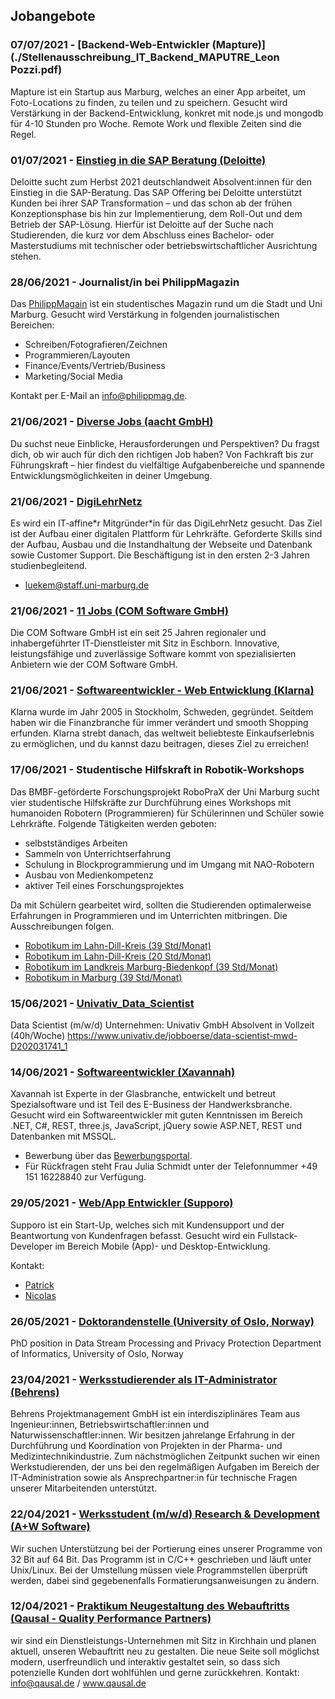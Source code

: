 ## Jobangebote

### 07/07/2021 - [Backend-Web-Entwickler (Mapture)](./Stellenausschreibung_IT_Backend_MAPUTRE_Leon Pozzi.pdf)
Mapture ist ein Startup aus Marburg, welches an einer App arbeitet, um Foto-Locations
zu finden, zu teilen und zu speichern. Gesucht wird Verstärkung in der Backend-Entwicklung,
konkret mit node.js und mongodb für 4-10 Stunden pro Woche. Remote Work und flexible Zeiten
sind die Regel.

### 01/07/2021 - [Einstieg in die SAP Beratung (Deloitte)](https://jobs.deloitte.de/job/mehrere-Standorte-Junior-SAP-Consultant-%28mwd%29-Dein-Einstieg-in-die-Beratung/634074701/)
Deloitte sucht zum Herbst 2021 deutschlandweit Absolvent:innen für den Einstieg in die SAP-Beratung. 
Das SAP Offering bei Deloitte unterstützt Kunden bei ihrer SAP Transformation – und das schon ab der frühen Konzeptionsphase bis hin zur Implementierung, dem Roll-Out und dem Betrieb der SAP-Lösung.
Hierfür ist Deloitte auf der Suche nach Studierenden, die kurz vor dem Abschluss eines Bachelor- oder Masterstudiums mit technischer oder betriebswirtschaftlicher Ausrichtung stehen.

### 28/06/2021 - Journalist/in bei PhilippMagazin
Das [PhilippMagain](https://philippmag.de/) ist ein studentisches Magazin rund um die
Stadt und Uni Marburg. Gesucht wird Verstärkung in folgenden journalistischen Bereichen:

- Schreiben/Fotografieren/Zeichnen
- Programmieren/Layouten
- Finance/Events/Vertrieb/Business
- Marketing/Social Media

Kontakt per E-Mail an [info@philippmag.de](mailto:info@philippmag.de).

### 21/06/2021 - [Diverse Jobs (aacht GmbH)](https://www.aacht.de/stellen)
Du suchst neue Einblicke, Herausforderungen und Perspektiven? Du fragst dich, ob wir auch für dich den richtigen Job haben? 
Von Fachkraft bis zur Führungskraft – hier findest du vielfältige Aufgabenbereiche und spannende Entwicklungsmöglichkeiten in deiner Umgebung.

### 21/06/2021 - [DigiLehrNetz](./digi_lehr_netzwerk.pdf)
Es wird ein IT-affine\*r Mitgründer\*in für das DigiLehrNetz gesucht. Das Ziel ist
der Aufbau einer digitalen Plattform für Lehrkräfte. Geforderte Skills sind der
Aufbau, Ausbau und die Instandhaltung der Webseite und Datenbank sowie Customer
Support. Die Beschäftigung ist in den ersten 2-3 Jahren studienbegleitend.

- [luekem@staff.uni-marburg.de](mailto:luekem@staff.uni-marburg.de)
### 21/06/2021 - [11 Jobs (COM Software GmbH)](https://www.kununu.com/de/com-software/jobs)
Die COM Software GmbH ist ein seit 25 Jahren regionaler und inhabergeführter IT-Dienstleister mit Sitz in Eschborn. 
Innovative, leistungsfähige und zuverlässige Software kommt von spezialisierten Anbietern wie der COM Software GmbH. 

### 21/06/2021 - [Softwareentwickler - Web Entwicklung (Klarna)](https://jobs.lever.co/klarna/6cf9d08f-266c-4cc3-b4f1-f77ebdceb097)
Klarna wurde im Jahr 2005 in Stockholm, Schweden, gegründet. Seitdem haben wir die Finanzbranche für immer verändert und smooth Shopping erfunden.
Klarna strebt danach, das weltweit beliebteste Einkaufserlebnis zu ermöglichen, und du kannst dazu beitragen, dieses Ziel zu erreichen! 

### 17/06/2021 - Studentische Hilfskraft in Robotik-Workshops
Das BMBF-geförderte Forschungsprojekt RoboPraX der Uni Marburg sucht vier studentische
Hilfskräfte zur Durchführung eines Workshops mit humanoiden Robotern (Programmieren)
für Schülerinnen und Schüler sowie Lehrkräfte. Folgende Tätigkeiten werden geboten:

- selbstständiges Arbeiten
- Sammeln von Unterrichtserfahrung
- Schulung in Blockprogrammierung und im Umgang mit NAO-Robotern
- Ausbau von Medienkompetenz
- aktiver Teil eines Forschungsprojektes

Da mit Schülern gearbeitet wird, sollten die Studierenden optimalerweise Erfahrungen
in Programmieren und im Unterrichten mitbringen. Die Ausschreibungen folgen.

- [Robotikum im Lahn-Dill-Kreis (39 Std/Monat)](./robotikum_ldk_39h.pdf)
- [Robotikum im Lahn-Dill-Kreis (20 Std/Monat)](./robotikum_ldk_20h.pdf)
- [Robotikum im Landkreis Marburg-Biedenkopf (39 Std/Monat)](./robotikum_mb_39h.pdf)
- [Robotikum in Marburg (39 Std/Monat)](./robotikum_m_39h.pdf)

### 15/06/2021 - [Univativ_Data_Scientist](./Univativ_Data_Scientist.md)
Data Scientist (m/w/d)
Unternehmen: Univativ GmbH
Absolvent in Vollzeit (40h/Woche)
https://www.univativ.de/jobboerse/data-scientist-mwd-D202031741_1

### 14/06/2021 - [Softwareentwickler (Xavannah)](./xavannah_softwareentwickler.pdf)
Xavannah ist Experte in der Glasbranche, entwickelt und betreut Spezialsoftware
und ist Teil des E-Business der Handwerksbranche. Gesucht wird ein Softwareentwickler
mit guten Kenntnissen im Bereich .NET, C#, REST, three.js, JavaScript, jQuery sowie
ASP.NET, REST und Datenbanken mit MSSQL.

- Bewerbung über das [Bewerbungsportal](https://jobs.a-w.com/de/jobposting/d182958110cf6f9ae7b7325f4f8e19bf63028a740/apply).
- Für Rückfragen steht Frau Julia Schmidt unter der Telefonnummer +49 151 16228840 zur Verfügung.

### 29/05/2021 - [Web/App Entwickler (Supporo)](./supporo_fullstack.pdf)
Supporo ist ein Start-Up, welches sich mit Kundensupport und der Beantwortung
von Kundenfragen befasst. Gesucht wird ein Fullstack-Developer im Bereich
Mobile (App)- und Desktop-Entwicklung.

Kontakt:

- [Patrick](https://linkedin.com/in/patrick-unrath)
- [Nicolas](https://linkedin.com/in/nicolas-rousselange)

### 26/05/2021 - [Doktorandenstelle (University of Oslo, Norway)](./Parrot-PhD-position.pdf)
PhD position in Data Stream Processing and Privacy Protection
Department of Informatics, University of Oslo, Norway

### 23/04/2021 - [Werksstudierender als IT-Administrator (Behrens)](./IT-Administrator(21.04.21).pdf)
Behrens Projektmanagement GmbH ist ein interdisziplinäres Team aus Ingenieur:innen, Betriebswirtschaftler:innen und Naturwissenschaftler:innen. 
Wir besitzen jahrelange Erfahrung in der Durchführung und Koordination von Projekten in der Pharma- und Medizintechnikindustrie.
Zum nächstmöglichen Zeitpunkt suchen wir einen Werkstudierenden, der uns bei den regelmäßigen Aufgaben im Bereich der IT-Administration sowie als Ansprechpartner:in für technische Fragen unserer Mitarbeitenden unterstützt.

### 22/04/2021 - [Werksstudent (m/w/d) Research & Development (A+W Software)](./AW-160-21-04_Werkstudent_R&D_dt.pdf)
Wir suchen Unterstützung bei der Portierung eines unserer Programme von 32 Bit auf 64 Bit.
Das Programm ist in C/C++ geschrieben und läuft unter Unix/Linux. Bei der Umstellung müssen
viele Programmstellen überprüft werden, dabei sind gegebenenfalls Formatierungsanweisungen zu
ändern.

### 12/04/2021 - [Praktikum Neugestaltung des Webauftritts (Qausal - Quality Performance Partners)](./Qausal_Webprojekt_2021.pdf)
wir sind ein Dienstleistungs-Unternehmen mit Sitz in Kirchhain und planen aktuell, unseren Webauftritt neu zu gestalten.
Die neue Seite soll möglichst modern, userfreundlich und interaktiv gestaltet sein, so dass sich potenzielle Kunden dort wohlfühlen und gerne zurückkehren.
Kontakt: info@qausal.de / www.qausal.de
